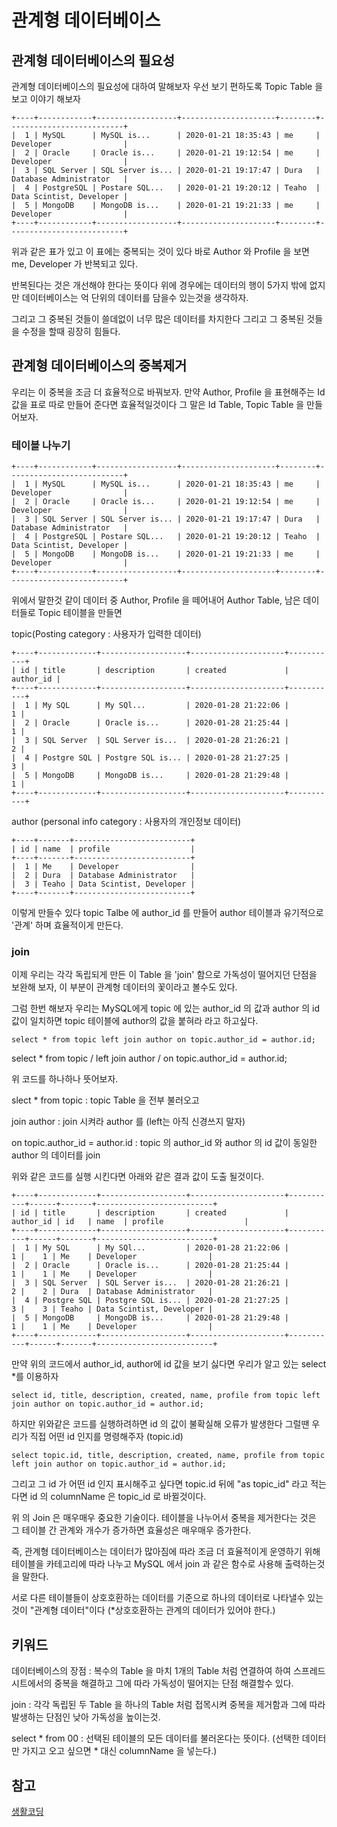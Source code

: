 # 관계형 데이터베이스

## 관계형 데이터베이스의 필요성

관계형 데이터베이스의 필요성에 대하여 말해보자 우선 보기 편하도록 Topic Table 을 보고 이야기 해보자

```
+----+------------+------------------+---------------------+--------+--------------------------+
|  1 | MySQL      | MySQL is...      | 2020-01-21 18:35:43 | me     | Developer                |
|  2 | Oracle     | Oracle is...     | 2020-01-21 19:12:54 | me     | Developer                |
|  3 | SQL Server | SQL Server is... | 2020-01-21 19:17:47 | Dura   | Database Administrator   |
|  4 | PostgreSQL | Postare SQL...   | 2020-01-21 19:20:12 | Teaho  | Data Scintist, Developer |
|  5 | MongoDB    | MongoDB is...    | 2020-01-21 19:21:33 | me     | Developer                |
+----+------------+------------------+---------------------+--------+--------------------------+

```

위과 같은 표가 있고 이 표에는 중복되는 것이 있다 바로 Author 와 Profile 을 보면 me, Developer 가 반복되고 있다.

반복된다는 것은 개선해야 한다는 뜻이다 위에 경우에는 데이터의 행이 5가지 밖에 없지만 데이터베이스는 억 단위의 데이터를 담을수 있는것을 생각하자.

그리고 그 중복된 것들이 쓸데없이 너무 많은 데이터를 차지한다 그리고 그 중복된 것들을 수정을 할때 굉장히 힘들다.


## 관계형 데이터베이스의 중복제거

우리는 이 중복을 조금 더 효율적으로 바꿔보자. 만약 Author, Profile 을 표현해주는 Id 값을 표로 따로 만들어 준다면 효율적일것이다 그 말은 Id Table, Topic Table 을 만들어보자.

### 테이블 나누기


```
+----+------------+------------------+---------------------+--------+--------------------------+
|  1 | MySQL      | MySQL is...      | 2020-01-21 18:35:43 | me     | Developer                |
|  2 | Oracle     | Oracle is...     | 2020-01-21 19:12:54 | me     | Developer                |
|  3 | SQL Server | SQL Server is... | 2020-01-21 19:17:47 | Dura   | Database Administrator   |
|  4 | PostgreSQL | Postare SQL...   | 2020-01-21 19:20:12 | Teaho  | Data Scintist, Developer |
|  5 | MongoDB    | MongoDB is...    | 2020-01-21 19:21:33 | me     | Developer                |
+----+------------+------------------+---------------------+--------+--------------------------+

```

위에서 말한것 같이 데이터 중 Author, Profile 을 떼어내어 Author Table, 남은 데이터들로 Topic 테이블을 만들면


topic(Posting category : 사용자가 입력한 데이터)
```
+----+-------------+-------------------+---------------------+-----------+
| id | title       | description       | created             | author_id |
+----+-------------+-------------------+---------------------+-----------+
|  1 | My SQL      | My SQl...         | 2020-01-28 21:22:06 |         1 |
|  2 | Oracle      | Oracle is...      | 2020-01-28 21:25:44 |         1 |
|  3 | SQL Server  | SQL Server is...  | 2020-01-28 21:26:21 |         2 |
|  4 | Postgre SQL | Postgre SQL is... | 2020-01-28 21:27:25 |         3 |
|  5 | MongoDB     | MongoDB is...     | 2020-01-28 21:29:48 |         1 |
+----+-------------+-------------------+---------------------+-----------+
```

author (personal info category : 사용자의 개인정보 데이터)
```
+----+-------+--------------------------+
| id | name  | profile                  |
+----+-------+--------------------------+
|  1 | Me    | Developer                |
|  2 | Dura  | Database Administrator   |
|  3 | Teaho | Data Scintist, Developer |
+----+-------+--------------------------+
```

이렇게 만들수 있다 topic Talbe 에 author_id 를 만들어 author 테이블과 유기적으로 '관계' 하며 효율적이게 만든다.


### join

이제 우리는 각각 독립되게 만든 이 Table 을 'join' 함으로 가독성이 떨어지던 단점을 보완해 보자, 이 부분이 관계형 데이터의 꽃이라고 볼수도 있다.

그럼 한번 해보자 우리는 MySQL에게 topic 에 있는 author_id 의 값과 author 의 id 값이 일치하면 topic 테이블에 author의 값을 붙혀라 라고 하고싶다.


```
select * from topic left join author on topic.author_id = author.id;
```
select * from topic / left join author / on topic.author_id = author.id;

위 코드를 하나하나 뜻어보자.

slect * from topic : topic Table 을 전부 불러오고 

join author : join 시켜라 author 를 (left는 아직 신경쓰지 말자)

on topic.author_id = author.id : topic 의 author_id 와 author 의 id 값이 동일한 author 의 데이터를 join

위와 같은 코드를 실행 시킨다면 아래와 같은 결과 값이 도출 될것이다.

```
+----+-------------+-------------------+---------------------+-----------+------+-------+--------------------------+
| id | title       | description       | created             | author_id | id   | name  | profile                  |
+----+-------------+-------------------+---------------------+-----------+------+-------+--------------------------+
|  1 | My SQL      | My SQl...         | 2020-01-28 21:22:06 |         1 |    1 | Me    | Developer                |
|  2 | Oracle      | Oracle is...      | 2020-01-28 21:25:44 |         1 |    1 | Me    | Developer                |
|  3 | SQL Server  | SQL Server is...  | 2020-01-28 21:26:21 |         2 |    2 | Dura  | Database Administrator   |
|  4 | Postgre SQL | Postgre SQL is... | 2020-01-28 21:27:25 |         3 |    3 | Teaho | Data Scintist, Developer |
|  5 | MongoDB     | MongoDB is...     | 2020-01-28 21:29:48 |         1 |    1 | Me    | Developer                |
+----+-------------+-------------------+---------------------+-----------+------+-------+--------------------------+
```

만약 위의 코드에서 author_id, author에 id 값을 보기 싫다면 우리가 알고 있는 select *를 이용하자

```
select id, title, description, created, name, profile from topic left join author on topic.author_id = author.id;
```

하지만 위와같은 코드를 실행하려하면 id 의 값이 불확실해 오류가 발생한다 그럴땐 우리가 직접 어떤 id 인지를 명령해주자 (topic.id)

```
select topic.id, title, description, created, name, profile from topic left join author on topic.author_id = author.id;
```

그리고 그 id 가 어떤 id 인지 표시해주고 싶다면 topic.id 뒤에 "as topic_id" 라고 적는다면 id 의 columnName 은 topic_id 로 바뀔것이다.

위 의 Join 은 매우매우 중요한 기술이다. 테이블을 나누어서 중복을 제거한다는 것은 그 테이블 간 관계와 개수가 증가하면 효율성은 매우매우 증가한다.


즉, 관계형 데이터베이스는 데이터가 많아짐에 따라 조금 더 효율적이게 운영하기 위해 테이블을 카테고리에 따라 나누고 MySQL 에서 join 과 같은 함수로 사용해 출력하는것을 말한다.

서로 다른 테이블들이 상호호환하는 데이터를 기준으로 하나의 데이터로 나타낼수 있는것이 "관계형 데이터"이다 (*상호호환하는 관계의 데이터가 있어야 한다.)  

## 키워드

데이터베이스의 장점 : 복수의 Table 을 마치 1개의 Table 처럼 연결하여 하여 스프레드 시트에서의 중복을 해결하고 그에 따라 가독성이 떨어지는 단점 해결할수 있다.  

join : 각각 독립된 두 Table 을 하나의 Table 처럼 접목시켜 중복을 제거함과 그에 따라 발생하는 단점인 낮아 가독성을 높이는것. 

select * from 00 : 선택된 테이블의 모든 데이터를 불러온다는 뜻이다. (선택한 데이터만 가지고 오고 싶으면 * 대신 columnName 을 넣는다.)

## 참고
[생활코딩](https://opentutorials.org/course/3161/19545)

